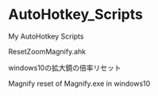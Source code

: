 # AutoHotkey_Scripts
My AutoHotkey Scripts


ResetZoomMagnify.ahk

windows10の拡大鏡の倍率リセット

Magnify reset of Magnify.exe in windows10



